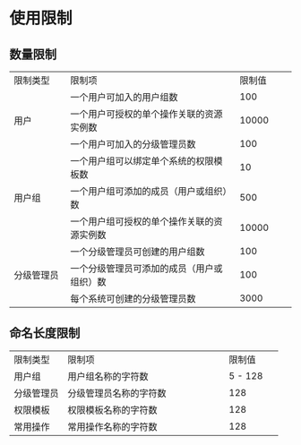 # 使用限制

## 数量限制

<table><tbody>
<tr><td width="20%">限制类型</td><td width="60%">限制项</td><td width="20%">限制值</td></tr>
<tr><td width="20%" rowspan="3">用户</td><td width="60%">一个用户可加入的用户组数</td><td width="20%">100</td></tr>
<tr><td width="60%">一个用户可授权的单个操作关联的资源实例数</td><td width="20%">10000</td></tr>
<tr><td width="60%">一个用户可加入的分级管理员数</td><td width="20%">100</td></tr>
<tr><td width="20%" rowspan="3">用户组</td><td width="60%">一个用户组可以绑定单个系统的权限模板数</td><td width="20%">10</td></tr>
<tr><td width="60%">一个用户组可添加的成员（用户或组织）数</td><td width="20%">500</td></tr>
<tr><td width="60%">一个用户组可授权的单个操作关联的资源实例数</</td><td width="20%">10000</td></tr>
<tr><td width="20%" rowspan="3">分级管理员</td><td width="60%">一个分级管理员可创建的用户组数</</td><td width="20%">100</td></tr>
<tr><td width="60%">一个分级管理员可添加的成员（用户或组织）数</</td><td width="20%">100</td></tr>
<tr><td width="60%">每个系统可创建的分级管理员数</</td><td width="20%">3000</td></tr>
</tbody></table>


## 命名长度限制

<table><tbody>
<tr><td width="20%">限制类型</td><td width="60%">限制项</td><td width="20%">限制值</td></tr>
<tr><td width="20%">用户组</td><td width="60%">用户组名称的字符数</td><td width="20%">5 - 128</td></tr>
<tr><td width="20%">分级管理员</td><td width="60%">分级管理员名称的字符数</td><td width="20%">128</td></tr>
<tr><td width="20%">权限模板</td><td width="60%">权限模板名称的字符数</td><td width="20%">128</td></tr>
<tr><td width="20%">常用操作</td><td width="60%">常用操作名称的字符数</td><td width="20%">128</td></tr>
</tbody></table>
